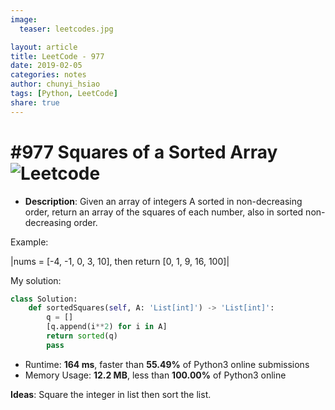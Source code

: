 ```yaml
---
image:
  teaser: leetcodes.jpg

layout: article
title: LeetCode - 977
date: 2019-02-05
categories: notes
author: chunyi_hsiao
tags: [Python, LeetCode]
share: true
---
```

# #977 Squares of a Sorted Array ![Leetcode](https://img.shields.io/badge/Easy-Leetcode-green.svg)

- **Description**: Given an array of integers A sorted in non-decreasing order, return an array of the squares of each number, also in sorted non-decreasing order.

Example: 

|nums = [-4, -1, 0, 3, 10], then return [0, 1, 9, 16, 100]|


My solution:
```python
class Solution:
    def sortedSquares(self, A: 'List[int]') -> 'List[int]':
        q = []
        [q.append(i**2) for i in A]
        return sorted(q)
        pass

```

- Runtime: **164 ms**, faster than **55.49%** of Python3 online submissions 
- Memory Usage: **12.2 MB**, less than **100.00%** of Python3 online 


**Ideas**: Square the integer in list then sort the list.
